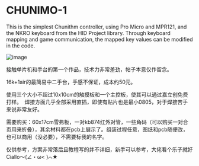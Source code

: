 # CHUNIMO-1
This is the simplest Chunithm controller, using Pro Micro and MPR121, and the NKRO keyboard from the HID Project library. Through keyboard mapping and game communication, the mapped key values can be modified in the code.

![image](https://github.com/user-attachments/assets/a2311fcb-c647-4c6b-aefe-30480e4235c2)

接触单片机和手台的第一个作品，技术力非常差劲，帖子本意仅作留念。

16k+1air的最简易中二手台，手感不保证，成本约50元。

使用三个大小不超过10x10cm的触摸板和一个主控板，使其可以通过嘉立创免费打样。
﻿
焊接方面几乎全部采用直插，即使有贴片也是最小0805，对于焊接苦手来说非常友好。

需要购买：60x17cm雪弗板，一对kb874红外对管，一些角码（可以购买一对合页用来折叠），其余材料都在pcb上展示了。组装过程任意，图纸和pcb随便改，也可以商用（没必要），不需要标我的名字。

仅供参考，方案非常落后且教程写的并不详细，新手可以参考，大佬看个乐子就好 Ciallo～(∠・ω< )⌒★
